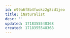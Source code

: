 ```yaml
---
id: n99a6f8b4fwokz2g8zd1jeo
title: iNaturalist
desc: ''
updated: 1718355548368
created: 1718355548368
---
```

